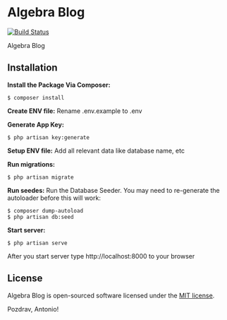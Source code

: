 # Algebra Blog

[![Build Status](https://travis-ci.org/adobrini-algebra/AlgebraBlog.svg?branch=master)](https://travis-ci.org/adobrini-algebra/AlgebraBlog)

Algebra Blog

## Installation
**Install the Package Via Composer:**
```shell
$ composer install
```

**Create ENV file:**
Rename .env.example to .env

**Generate App Key:**
```shell
$ php artisan key:generate
```

**Setup ENV file:**
Add all relevant data like database name, etc

**Run migrations:**
```shell
$ php artisan migrate
```

**Run seedes:**
Run the Database Seeder. You may need to re-generate the autoloader before this will work:
```shell
$ composer dump-autoload
$ php artisan db:seed
```

**Start server:**
```shell
$ php artisan serve
```

After you start server type http://localhost:8000 to your browser

## License

Algebra Blog is open-sourced software licensed under the [MIT license](http://opensource.org/licenses/MIT).

Pozdrav, Antonio!
